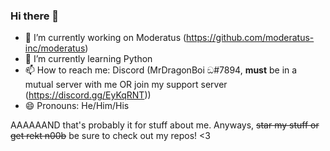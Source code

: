 ### Hi there 👋

- 🔭 I’m currently working on Moderatus (https://github.com/moderatus-inc/moderatus)
- 🌱 I’m currently learning Python
- 📫 How to reach me: Discord (MrDragonBoi ඞ#7894, **must** be in a mutual server with me OR join my support server (https://discord.gg/EyKqRNT))
- 😄 Pronouns: He/Him/His

AAAAAAND that's probably it for stuff about me. Anyways, ~~star my stuff or get rekt n00b~~ be sure to check out my repos! <3
